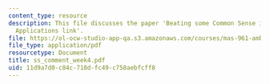 ```yaml
---
content_type: resource
description: This file discusses the paper 'Beating some Common Sense into Interactive
  Applications link'.
file: https://ol-ocw-studio-app-qa.s3.amazonaws.com/courses/mas-961-ambient-intelligence-spring-2005/11d9a7d0c84c710dfc49c758aebfcff8_ss_comment_week4.pdf
file_type: application/pdf
resourcetype: Document
title: ss_comment_week4.pdf
uid: 11d9a7d0-c84c-710d-fc49-c758aebfcff8
---
```

